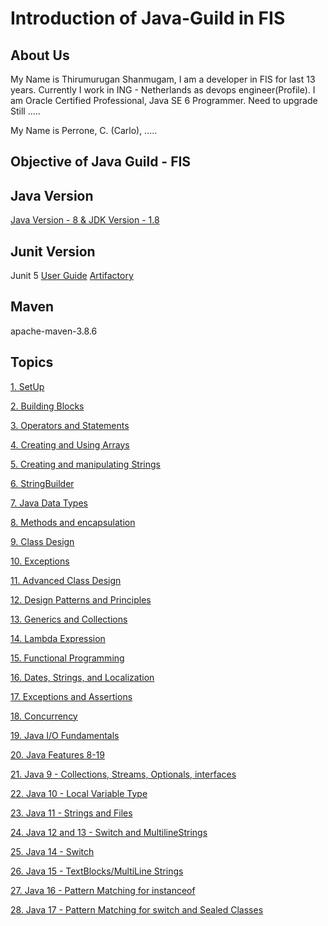 # Introduction of Java-Guild in FIS

## About Us
My Name is Thirumurugan Shanmugam, I am a developer in FIS for last 13 years. Currently I work in ING - Netherlands
as devops engineer(Profile). I am Oracle Certified Professional, Java SE 6 Programmer. Need to upgrade Still .....

My Name is Perrone, C. (Carlo), .....

## Objective of Java Guild - FIS

## Java Version
[Java Version - 8 & JDK Version - 1.8](https://dev.java/download/releases/)

## Junit Version
Junit 5
[User Guide](https://junit.org/junit5/docs/current/user-guide/)
[Artifactory](https://mvnrepository.com/artifact/org.junit)

## Maven
apache-maven-3.8.6

## Topics

[1. SetUp](C://Users//$replace//javaExercise//src//site//markdown//SetUp.md)

[2. Building Blocks]()

[3. Operators and Statements]()

[4. Creating and Using Arrays]()

[5. Creating and manipulating Strings]()

[6. StringBuilder]()

[7. Java Data Types]()

[8. Methods and encapsulation]()

[9. Class Design]()

[10. Exceptions]()

[11. Advanced Class Design]()

[12. Design Patterns and Principles]()

[13. Generics and Collections]()

[14. Lambda Expression]()

[15. Functional Programming]()

[16. Dates, Strings, and Localization]()

[17. Exceptions and Assertions]()

[18. Concurrency]()

[19. Java I/O Fundamentals]()

[20. Java Features 8-19]()

[21. Java 9 - Collections, Streams, Optionals, interfaces]()

[22. Java 10 - Local Variable Type]()

[23. Java 11 - Strings and Files]()

[24. Java 12 and 13 - Switch and MultilineStrings]()

[25. Java 14 - Switch]()

[26. Java 15 - TextBlocks/MultiLine Strings]()

[27. Java 16 - Pattern Matching for instanceof]()

[28. Java 17 - Pattern Matching for switch and Sealed Classes]()